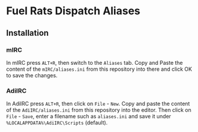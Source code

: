 # Fuel Rats Dispatch Aliases

## Installation

### mIRC
In mIRC press `ALT+R`, then switch to the `Aliases` tab. Copy and Paste the content of the `mIRC/aliases.ini` from this repository into there and click OK to save the changes.

### AdiIRC
In AdiIRC press `ALT+R`, then click on `File` - `New`. Copy and paste the content of the `AdiIRC/aliases.ini` from this repository into the editor. Then click on `File` - `Save`, enter a filename such as `aliases.ini` and save it under `%LOCALAPPDATA%\AdiIRC\Scripts` (default).
